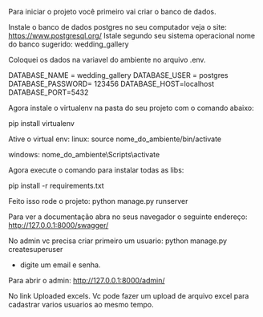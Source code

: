 Para iniciar o projeto você primeiro vai criar o banco de dados.

Instale o banco de dados postgres no seu computador
veja o site: https://www.postgresql.org/
Istale segundo seu sistema operacional
nome do banco sugerido: wedding_gallery

Coloquei os dados na variavel do ambiente no arquivo .env.

  DATABASE_NAME = wedding_gallery
  DATABASE_USER = postgres    
  DATABASE_PASSWORD= 123456
  DATABASE_HOST=localhost
  DATABASE_PORT=5432

Agora instale o virtualenv na pasta do seu projeto com o comando abaixo:

 pip install virtualenv

Ative o virtual env:
linux:
  source nome_do_ambiente/bin/activate

windows:
  nome_do_ambiente\Scripts\activate

Agora execute o comando para instalar todas as libs:

  pip install -r requirements.txt

Feito isso rode o projeto:
  python manage.py runserver  

Para ver a documentação abra no seus navegador o seguinte endereço:
  http://127.0.0.1:8000/swagger/

No admin vc precisa criar primeiro um usuario:
  python manage.py createsuperuser

  - digite um email e senha.

Para abrir o admin:
  http://127.0.0.1:8000/admin/

No link Uploaded excels.
  Vc pode fazer um upload de arquivo excel para cadastrar varios usuarios ao mesmo tempo.
  
   








